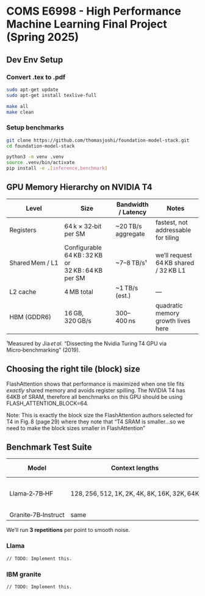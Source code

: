 # COMS E6998 - High Performance Machine Learning Final Project (Spring 2025)

## Dev Env Setup

### Convert .tex to .pdf

```bash
sudo apt-get update
sudo apt-get install texlive-full

make all
make clean
```

### Setup benchmarks

```bash
git clone https://github.com/thomasjoshi/foundation-model-stack.git
cd foundation-model-stack

python3 -m venv .venv
source .venv/bin/activate
pip install -e .[inference,benchmark]


```


## GPU Memory Hierarchy on NVIDIA T4

| Level | Size | Bandwidth / Latency | Notes |
|-------|------|---------------------|-------|
| Registers | 64 k × 32‑bit per SM | ~20 TB/s aggregate | fastest, not addressable for tiling |
| Shared Mem / L1 | Configurable 64 KB : 32 KB or 32 KB : 64 KB per SM | ~7–8 TB/s¹ | we’ll request 64 KB shared / 32 KB L1 |
| L2 cache | 4 MB total | ~1 TB/s (est.) | — |
| HBM (GDDR6) | 16 GB, 320 GB/s | 300–400 ns | quadratic memory growth lives here |

¹Measured by Jia *et al.* “Dissecting the Nvidia Turing T4 GPU via Micro‑benchmarking” (2019).

## Choosing the right tile (block) size

FlashAttention shows that performance is maximized when one tile fits *exactly* shared memory and avoids register spilling. 
The NVIDIA T4 has 64KB of SRAM, therefore all benchmarks on this GPU should be using FLASH_ATTENTION_BLOCK=64.

Note: This is exactly the block size the FlashAttention authors selected for T4 in Fig. 8 (page 29) where they note that “T4 SRAM is smaller...so we need to make the block sizes smaller in FlashAttention”

## Benchmark Test Suite

| Model | Context lengths | Batch sizes | Dtype |
|-------|-----------------|------------|-------|
| Llama‑2‑7B‑HF | 128, 256, 512, 1K, 2K, 4K, 8K, 16K, 32K, 64K | 1 (≤ 8 K) / 2 (≤ 2 K) | fp16 |
| Granite‑7B‑Instruct | same | same | fp16 |

We’ll run **3 repetitions** per point to smooth noise.

### Llama

```bash
// TODO: Implement this.
```

### IBM granite

```bash
// TODO: Implement this.
```
